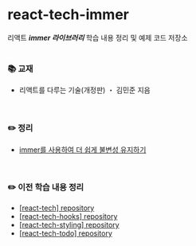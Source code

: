 # react-tech-immer
리액트 ***immer 라이브러리***  학습 내용 정리 및 예제 코드 저장소
<br>
<br>

### 📚 교재
- 리액트를 다루는 기술(개정판) ・ 김민준 지음
<br>

### ✏️ 정리
- [immer를 사용하여 더 쉽게 불변성 유지하기](https://ssena.notion.site/12-immer-cb5f057ad5944e75820733012bc6d78f)<br>
<br>

### ✏️ 이전 학습 내용 정리
- [[react-tech] repository](https://github.com/LimSeNa/react-tech)<br>
- [[react-tech-hooks] repository](https://ssena.notion.site/08-Hooks-7dea836c36a04b1096f0e36afb5fe454)<br>
- [[react-tech-styling] repository](https://github.com/LimSeNa/react-tech-styling)<br>
- [[react-tech-todo] repository](https://github.com/LimSeNa/react-tech-todo)<br>